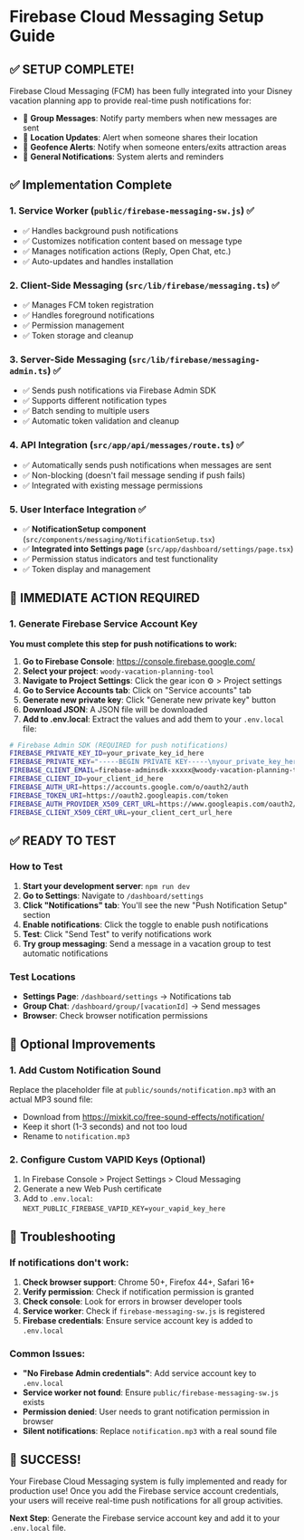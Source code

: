 # Firebase Cloud Messaging Setup Guide

## ✅ **SETUP COMPLETE!**

Firebase Cloud Messaging (FCM) has been fully integrated into your Disney vacation planning app to provide real-time push notifications for:

- 💬 **Group Messages**: Notify party members when new messages are sent
- 📍 **Location Updates**: Alert when someone shares their location
- 🚨 **Geofence Alerts**: Notify when someone enters/exits attraction areas
- 🔔 **General Notifications**: System alerts and reminders

## ✅ Implementation Complete

### 1. Service Worker (`public/firebase-messaging-sw.js`) ✅
- ✅ Handles background push notifications
- ✅ Customizes notification content based on message type
- ✅ Manages notification actions (Reply, Open Chat, etc.)
- ✅ Auto-updates and handles installation

### 2. Client-Side Messaging (`src/lib/firebase/messaging.ts`) ✅
- ✅ Manages FCM token registration
- ✅ Handles foreground notifications
- ✅ Permission management
- ✅ Token storage and cleanup

### 3. Server-Side Messaging (`src/lib/firebase/messaging-admin.ts`) ✅
- ✅ Sends push notifications via Firebase Admin SDK
- ✅ Supports different notification types
- ✅ Batch sending to multiple users
- ✅ Automatic token validation and cleanup

### 4. API Integration (`src/app/api/messages/route.ts`) ✅
- ✅ Automatically sends push notifications when messages are sent
- ✅ Non-blocking (doesn't fail message sending if push fails)
- ✅ Integrated with existing message permissions

### 5. User Interface Integration ✅
- ✅ **NotificationSetup component** (`src/components/messaging/NotificationSetup.tsx`)
- ✅ **Integrated into Settings page** (`src/app/dashboard/settings/page.tsx`)
- ✅ Permission status indicators and test functionality
- ✅ Token display and management

## 🚨 **IMMEDIATE ACTION REQUIRED**

### 1. Generate Firebase Service Account Key
**You must complete this step for push notifications to work:**

1. **Go to Firebase Console**: https://console.firebase.google.com/
2. **Select your project**: `woody-vacation-planning-tool`
3. **Navigate to Project Settings**: Click the gear icon ⚙️ > Project settings
4. **Go to Service Accounts tab**: Click on "Service accounts" tab
5. **Generate new private key**: Click "Generate new private key" button
6. **Download JSON**: A JSON file will be downloaded
7. **Add to .env.local**: Extract the values and add them to your `.env.local` file:

```bash
# Firebase Admin SDK (REQUIRED for push notifications)
FIREBASE_PRIVATE_KEY_ID=your_private_key_id_here
FIREBASE_PRIVATE_KEY="-----BEGIN PRIVATE KEY-----\nyour_private_key_here\n-----END PRIVATE KEY-----"
FIREBASE_CLIENT_EMAIL=firebase-adminsdk-xxxxx@woody-vacation-planning-tool.iam.gserviceaccount.com
FIREBASE_CLIENT_ID=your_client_id_here
FIREBASE_AUTH_URI=https://accounts.google.com/o/oauth2/auth
FIREBASE_TOKEN_URI=https://oauth2.googleapis.com/token
FIREBASE_AUTH_PROVIDER_X509_CERT_URL=https://www.googleapis.com/oauth2/v1/certs
FIREBASE_CLIENT_X509_CERT_URL=your_client_cert_url_here
```

## ✅ **READY TO TEST**

### How to Test
1. **Start your development server**: `npm run dev`
2. **Go to Settings**: Navigate to `/dashboard/settings`
3. **Click "Notifications" tab**: You'll see the new "Push Notification Setup" section
4. **Enable notifications**: Click the toggle to enable push notifications
5. **Test**: Click "Send Test" to verify notifications work
6. **Try group messaging**: Send a message in a vacation group to test automatic notifications

### Test Locations
- **Settings Page**: `/dashboard/settings` → Notifications tab
- **Group Chat**: `/dashboard/group/[vacationId]` → Send messages
- **Browser**: Check browser notification permissions

## 📝 **Optional Improvements**

### 1. Add Custom Notification Sound
Replace the placeholder file at `public/sounds/notification.mp3` with an actual MP3 sound file:
- Download from https://mixkit.co/free-sound-effects/notification/
- Keep it short (1-3 seconds) and not too loud
- Rename to `notification.mp3`

### 2. Configure Custom VAPID Keys (Optional)
1. In Firebase Console > Project Settings > Cloud Messaging
2. Generate a new Web Push certificate
3. Add to `.env.local`: `NEXT_PUBLIC_FIREBASE_VAPID_KEY=your_vapid_key_here`

## 🔧 **Troubleshooting**

### If notifications don't work:
1. **Check browser support**: Chrome 50+, Firefox 44+, Safari 16+
2. **Verify permission**: Check if notification permission is granted
3. **Check console**: Look for errors in browser developer tools
4. **Service worker**: Check if `firebase-messaging-sw.js` is registered
5. **Firebase credentials**: Ensure service account key is added to `.env.local`

### Common Issues:
- **"No Firebase Admin credentials"**: Add service account key to `.env.local`
- **Service worker not found**: Ensure `public/firebase-messaging-sw.js` exists
- **Permission denied**: User needs to grant notification permission in browser
- **Silent notifications**: Replace `notification.mp3` with a real sound file

## 🎉 **SUCCESS!**

Your Firebase Cloud Messaging system is fully implemented and ready for production use! Once you add the Firebase service account credentials, your users will receive real-time push notifications for all group activities.

**Next Step**: Generate the Firebase service account key and add it to your `.env.local` file.